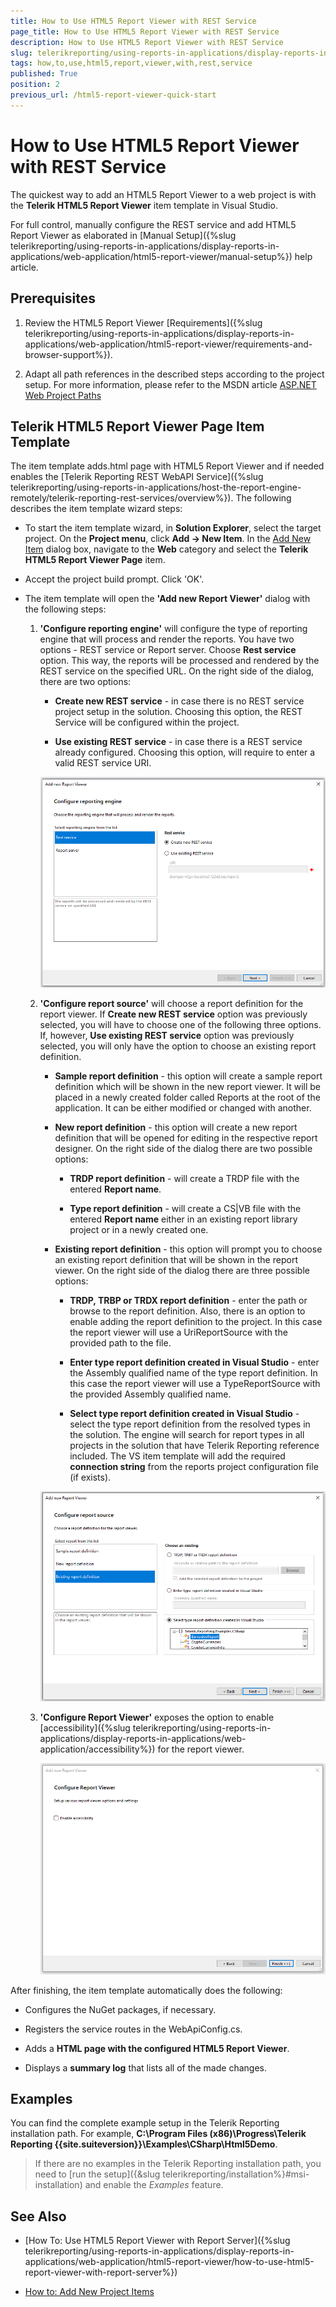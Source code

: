 ```yaml
---
title: How to Use HTML5 Report Viewer with REST Service
page_title: How to Use HTML5 Report Viewer with REST Service 
description: How to Use HTML5 Report Viewer with REST Service
slug: telerikreporting/using-reports-in-applications/display-reports-in-applications/web-application/html5-report-viewer/how-to-use-html5-report-viewer-with-rest-service
tags: how,to,use,html5,report,viewer,with,rest,service
published: True
position: 2
previous_url: /html5-report-viewer-quick-start
---
```


# How to Use HTML5 Report Viewer with REST Service

The quickest way to add an HTML5 Report Viewer to a web project is with the __Telerik HTML5 Report Viewer__ item template in Visual Studio. 

For full control, manually configure the REST service and add HTML5 Report Viewer as elaborated in [Manual Setup]({%slug telerikreporting/using-reports-in-applications/display-reports-in-applications/web-application/html5-report-viewer/manual-setup%}) help article. 

## Prerequisites

1. Review the HTML5 Report Viewer [Requirements]({%slug telerikreporting/using-reports-in-applications/display-reports-in-applications/web-application/html5-report-viewer/requirements-and-browser-support%}).

1. Adapt all path references in the described steps according to the project setup. For more information, please refer to the MSDN article [ASP.NET Web Project Paths](http://msdn.microsoft.com/en-us/library/ms178116.aspx) 

## Telerik HTML5 Report Viewer Page Item Template

The item template adds.html page with HTML5 Report Viewer and if needed enables the [Telerik Reporting REST WebAPI Service]({%slug telerikreporting/using-reports-in-applications/host-the-report-engine-remotely/telerik-reporting-rest-services/overview%}). The following describes the item template wizard steps: 

* To start the item template wizard, in __Solution Explorer__, select the target project. On the __Project menu__, click __Add -> New Item__. In the [Add New Item](https://msdn.microsoft.com/en-us/library/w0572c5b%28v=vs.100%29.aspx) dialog box, navigate to the __Web__ category and select the __Telerik HTML5 Report Viewer Page__ item. 

* Accept the project build prompt. Click 'OK'. 

* The item template will open the __'Add new Report Viewer'__ dialog with the following steps: 

	1. __'Configure reporting engine'__ will configure the type of reporting engine that will process and render the reports. You have two options - REST service or Report server. Choose __Rest service__ option. This way, the reports will be processed and rendered by the REST service on the specified URL. On the right side of the dialog, there are two options: 

		+ __Create new REST service__ - in case there is no REST service project setup in the solution. Choosing this option, the REST Service will be configured within the project. 

		+ __Use existing REST service__ - in case there is a REST service already configured. Choosing this option, will require to enter a valid REST service URI. 

		![item-template-reporting-engine-rest](images/item-template-reporting-engine-rest.png)

	1. __'Configure report source'__ will choose a report definition for the report viewer. If __Create new REST service__ option was previously selected, you will have to choose one of the following three options. If, however, __Use existing REST service__ option was previously selected, you will only have the option to choose an existing report definition. 

		+ __Sample report definition__ - this option will create a sample report definition which will be shown in the new report viewer. It will be placed in a newly created folder called Reports at the root of the application. It can be either modified or changed with another. 

		+ __New report definition__ - this option will create a new report definition that will be opened for editing in the respective report designer. On the right side of the dialog there are two possible options: 

			+ __TRDP report definition__ - will create a TRDP file with the entered __Report name__. 

			+ __Type report definition__ - will create a CS|VB file with the entered __Report name__ either in an existing report library project or in a newly created one. 

		+ __Existing report definition__ - this option will prompt you to choose an existing report definition that will be shown in the report viewer. On the right side of the dialog there are three possible options: 

			+ __TRDP, TRBP or TRDX report definition__ - enter the path or browse to the report definition. Also, there is an option to enable adding the report definition to the project. In this case the report viewer will use a UriReportSource with the provided path to the file. 

			+ __Enter type report definition created in Visual Studio__ - enter the Assembly qualified name of the type report definition. In this case the report viewer will use a TypeReportSource with the provided Assembly qualified name. 

			+ __Select type report definition created in Visual Studio__ - select the type report definition from the resolved types in the solution. The engine will search for report types in all projects in the solution that have Telerik Reporting reference included. The VS item template will add the required __connection string__ from the reports project configuration file (if exists). 

		![item-template-report-source-rest](images/item-template-report-source-rest.png)

	1. __'Configure Report Viewer'__ exposes the option to enable [accessibility]({%slug telerikreporting/using-reports-in-applications/display-reports-in-applications/web-application/accessibility%}) for the report viewer. 

		![Item Template Accessibility](images/item-template-accessibility.png)

After finishing, the item template automatically does the following: 

* Configures the NuGet packages, if necessary. 

* Registers the service routes in the WebApiConfig.cs. 

* Adds a __HTML page with the configured HTML5 Report Viewer__. 

* Displays a __summary log__ that lists all of the made changes. 

## Examples

You can find the complete example setup in the Telerik Reporting installation path. For example, __C:\Program Files (x86)\Progress\Telerik Reporting {{site.suiteversion}}\Examples\CSharp\Html5Demo__. 

> If there are no examples in the Telerik Reporting installation path, you need to [run the setup]({&slug telerikreporting/installation%}#msi-installation) and enable the *Examples* feature. 

## See Also

* [How To: Use HTML5 Report Viewer with Report Server]({%slug telerikreporting/using-reports-in-applications/display-reports-in-applications/web-application/html5-report-viewer/how-to-use-html5-report-viewer-with-report-server%})

* [How to: Add New Project Items](https://msdn.microsoft.com/en-us/library/w0572c5b%28v=vs.100%29.aspx)
